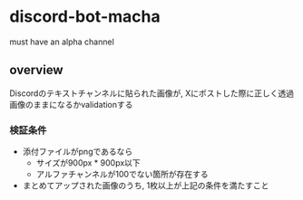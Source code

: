 # discord-bot-macha
must have an alpha channel

## overview
Discordのテキストチャンネルに貼られた画像が, Xにポストした際に正しく透過画像のままになるかvalidationする

### 検証条件
- 添付ファイルがpngであるなら
  - サイズが900px * 900px以下
  - アルファチャンネルが100でない箇所が存在する
- まとめてアップされた画像のうち, 1枚以上が上記の条件を満たすこと
